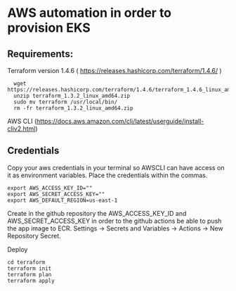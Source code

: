 # AWS automation in order to provision EKS

## Requirements:

Terraform version 1.4.6 ( https://releases.hashicorp.com/terraform/1.4.6/ )
 
```
  wget https://releases.hashicorp.com/terraform/1.4.6/terraform_1.4.6_linux_amd64.zip
  unzip terraform_1.3.2_linux_amd64.zip
  sudo mv terraform /usr/local/bin/
  rm -fr terraform_1.3.2_linux_amd64.zip
```

AWS CLI (https://docs.aws.amazon.com/cli/latest/userguide/install-cliv2.html)

## Credentials
Copy your aws credentials in your terminal so AWSCLI can have access on it as environment variables. Place the credentials within the commas.
```
export AWS_ACCESS_KEY_ID=""
export AWS_SECRET_ACCESS_KEY=""
export AWS_DEFAULT_REGION=us-east-1
```
Create in the github repository the AWS_ACCESS_KEY_ID and AWS_SECRET_ACCESS_KEY in order to the github actions be able to push the app image to ECR. Settings -> Secrets and Variables -> Actions -> New Repository Secret.

Deploy
```
cd terraform
terraform init
terraform plan
terraform apply
```
